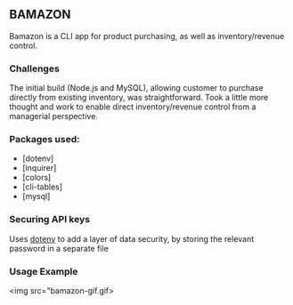 ## BAMAZON
Bamazon is a CLI app for product purchasing, as well as inventory/revenue control. 

### Challenges
The initial build (Node.js and MySQL), allowing customer to purchase directly from existing inventory, was straightforward. Took a little more thought and work to enable direct inventory/revenue control from a managerial perspective.

### Packages used: 
* [dotenv]
* [inquirer]
* [colors]
* [cli-tables]
* [mysql]

### Securing API keys
Uses [dotenv](https://www.npmjs.com/package/dotenv) to add a layer of data security, by storing the relevant password in a separate file 

### Usage Example

<img src="bamazon-gif.gif>